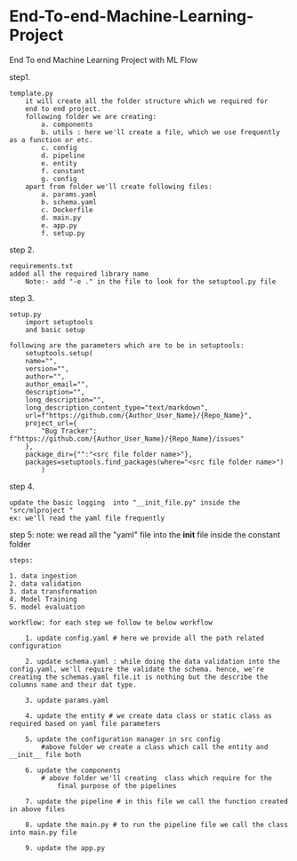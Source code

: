 # End-To-end-Machine-Learning-Project
End To end Machine Learning Project with ML Flow

step1. 

    template.py
        it will create all the folder structure which we required for 
        end to end project.
        following folder we are creating:
            a. components
            b. utils : here we'll create a file, which we use frequently as a function or etc.
            c. config
            d. pipeline
            e. entity
            f. constant
            g. config
        apart from folder we'll create following files:
            a. params.yaml
            b. schema.yaml
            c. Dockerfile
            d. main.py
            e. app.py
            f. setup.py


step 2. 

    requirements.txt
    added all the required library name
        Note:- add "-e ." in the file to look for the setuptool.py file

step 3.

    setup.py
        import setuptools
        and basic setup

    following are the parameters which are to be in setuptools:
        setuptools.setup(
        name="",
        version="",
        author="",
        author_email="",
        description="",
        long_description="",
        long_description_content_type="text/markdown",
        url=f"https://github.com/{Author_User_Name}/{Repo_Name}",
        project_url={
            "Bug Tracker": f"https://github.com/{Author_User_Name}/{Repo_Name}/issues"
        },
        package_dir={"":"<src file folder name>"},
        packages=setuptools.find_packages(where="<src file folder name>")
            )

step 4. 

    update the basic logging  into "__init_file.py" inside the "src/mlproject "
    ex: we'll read the yaml file frequently


step 5:
    note: we read all the "yaml" file into the __init__ file inside the constant folder

    steps:

    1. data ingestion
    2. data validation
    3. data transformation
    4. Model Training
    5. model evaluation

    workflow: for each step we follow te below workflow

        1. update config.yaml # here we provide all the path related configuration

        2. update schema.yaml : while doing the data validation into the config.yaml, we'll require the validate the schema. hence, we're creating the schemas.yaml file.it is nothing but the describe the columns name and their dat type.

        3. update params.yaml

        4. update the entity # we create data class or static class as       required based on yaml file parameters

        5. update the configuration manager in src config
            #above folder we create a class which call the entity and __init__ file both

        6. update the components
            # above folder we'll creating  class which require for the 
                final purpose of the pipelines

        7. update the pipeline # in this file we call the function created in above files

        8. update the main.py # to run the pipeline file we call the class into main.py file

        9. update the app.py


